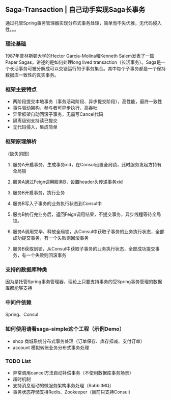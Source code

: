 
Saga-Transaction | 自己动手实现Saga长事务
---
通过托管Spring事务管理器实现分布式事务处理，简单而不失优雅，无代码侵入性。。。

### 理论基础

1987年普林斯顿大学的Hector Garcia-Molina和Kenneth Salem发表了一篇Paper Sagas，讲述的是如何处理long lived transaction（长活事务）。Saga是一个长活事务可被分解成可以交错运行的子事务集合。其中每个子事务都是一个保持数据库一致性的真实事务。

### 框架主要特点

- 两阶段提交本地事务（事务活动阶段、异步提交阶段），高性能，最终一致性
- 事件驱动架构，参与者可异步执行，高吞吐
- 异常框架自动回滚子事务，无需写Cancel代码
- 隔离级别支持读已提交
- 无代码侵入，集成简单

### 框架原理解析

（缺失的图）

1. 服务A开启事务，生成事务xid，在Consul设置全局锁，此时服务发起方持有全局锁

2. 服务A通过Feign调用服务B，设置header头传递事务xid

3. 服务B开启事务，执行业务

4. 服务B写入子事务的业务执行状态到Consul中

5. 服务B执行完业务后，返回Feign调用结果，不提交事务，异步线程等待全局锁。

6. 服务A调用完毕，释放全局锁，从Consul中获取子事务的业务执行状态，全部成功提交事务，有一个失败则回滚事务

7. 服务B获取到锁，从Consul中获取子事务的业务执行状态，全部成功提交事务，有一个失败则回滚事务


### 支持的数据库种类

因为是托管Spring事务管理器，理论上只要支持事务的受Spring事务管理的数据库都能够支持

### 中间件依赖

Spring、Consul

### 如何使用请看saga-simple这个工程（示例Demo）

- shop 商城系统分布式事务处理（订单保存、库存扣减、支付订单）
- account 模拟转账业务分布式事务处理

### TODO List
- 异常调用cancel方法自动补偿事务（不使用数据库事务场景）
- 超时机制
- 支持消息驱动的微服务架构事务处理（RabbitMQ）
- 事务状态存储支持Redis、Zookeeper（目前只支持Consul）
